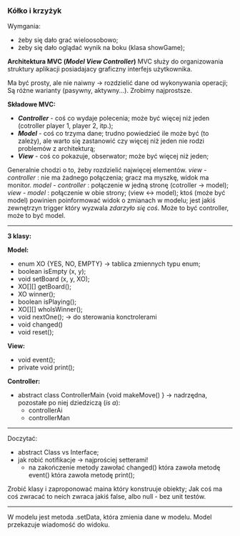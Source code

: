 ### Kółko i krzyżyk
Wymgania:
+ żeby się dało grać wieloosobowo;
+ żeby się dało oglądać wynik na boku (klasa showGame);

**Architektura MVC (_Model View Controller_)**
MVC służy do organizowania struktury aplikacji posiadajacy graficzny interfejs użytkownika.

Ma być prosty, ale nie naiwny -> rozdzielić dane od wykonywania operacji;
Są różne warianty (pasywny, aktywny...). Zrobimy najprostsze.

**Składowe MVC:**
+ **_Controller_** - coś co wydaje polecenia; może być więcej niż jeden (cotroller player 1, player 2, itp.);
+ **_Model_** - coś co trzyma dane; trudno powiedzieć ile może być (to zależy), ale warto się zastanowić czy więcej niż jeden nie rodzi problemów z architekturą;
+ **_View_** - coś co pokazuje, obserwator; może być więcej niż jeden;

Generalnie chodzi o to, żeby rozdzielić najwięcej elementów.
_view - controller_ : nie ma żadnego połączenia; gracz ma myszkę, widok ma monitor.
_model - controller_ : połączenie w jedną stronę (cotroller -> model);
_view - model_ : połączenie w obie strony; (view <-> model); ktoś (może być model) powinien poinformować widok o zmianach w modelu; jest jakiś zewnętrzyn trigger który wyzwala _zdarzyło się coś_. Może to być controller, może to być model.

------------------------------------

**3 klasy:**

**Model:**
+ enum XO {YES, NO, EMPTY} -> tablica zmiennych typu enum;
+ boolean isEmpty (x, y);
+ void setBoard (x, y, XO);
+ XO[][] getBoard();
+ XO winner();
+ boolean isPlaying();
+ XO[][] whoIsWinner();
+ void nextOne();   -> do sterowania konctrolerami
+ void changed()
+ void reset();

**View:**
+ void event();
+ private void print();

**Controller:**
+ abstract class ControllerMain {void makeMove() } -> nadrzędna, pozostałe po niej dziedziczą (_is a_):
    + controllerAi
    + controllerMan

---
Doczytać:
- abstract Class vs Interface;
- jak robić notifikacje -> najprościej setterami!
    - na zakończenie metody zawołać changed() która zawoła metodę event() która zawoła metodę print();

Zrobić klasy i zaproponować maina który konstruuje obiekty;
Jak coś ma coś zwracać to neich zwraca jakiś false, albo null - bez unit testów.

---
W modelu jest metoda .setData, która zmienia dane w modelu.
Model przekazuje wiadomość do widoku.